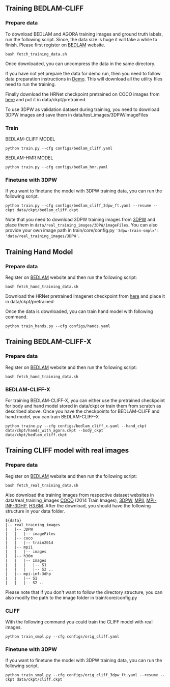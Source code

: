 
## Training BEDLAM-CLIFF

### Prepare data
To download BEDLAM and AGORA training images and ground truth labels, run the following script.  Since, the data size is huge it will take a while to finish. Please first register on [BEDLAM](https://bedlam.is.tue.mpg.de/) website.
```
bash fetch_training_data.sh
```
Once downloaded, you can uncompress the data in the same directory.

If you have not yet prepare the data for demo run, then you need to follow data preparation instructions in [Demo](#Demo). This will download all the utility files need to run the training.

Finally download the HRNet checkpoint pretrained on COCO images from [here](https://drive.google.com/file/d/15T2XqPjW7Ex0uyC1miGVYUv7ULOxIyJI/view?usp=share_link) and put it in data/ckpt/pretrained.

To use 3DPW as validation dataset during training, you need to download 3DPW images and save them in data/test_images/3DPW/imageFiles

### Train
BEDLAM-CLIFF MODEL
```
python train.py --cfg configs/bedlam_cliff.yaml
```

BEDLAM-HMR MODEL
```
python train.py --cfg configs/bedlam_hmr.yaml
```

### Finetune with 3DPW
If you want to finetune the model with 3DPW training data, you can run the following script.
```
python train.py --cfg configs/bedlam_cliff_3dpw_ft.yaml --resume --ckpt data/ckpt/bedlam_cliff.ckpt 

```
Note that you need to download 3DPW training images from [3DPW](https://virtualhumans.mpi-inf.mpg.de/3DPW/) and place them in `data/real_training_images/3DPW/imageFiles`. You can also provide your own image path in train/core/config.py `'3dpw-train-smplx': 'data/real_training_images/3DPW'`.


## Training Hand Model

### Prepare data
Register on [BEDLAM](https://bedlam.is.tue.mpg.de/) website and then run the following script:
```
bash fetch_hand_training_data.sh
```

Download the HRNet pretrained Imagenet checkpoint from [here](https://drive.google.com/drive/folders/1E6j6W7RqGhW1o7UHgiQ9X4g8fVJRU9TX) and place it in data/ckpt/pretrained

Once the data is downloaded, you can train hand model with following command.
```
python train_hands.py --cfg configs/hands.yaml
```

## Training BEDLAM-CLIFF-X

### Prepare data 
Register on [BEDLAM](https://bedlam.is.tue.mpg.de/) website and then run the following script:
```
bash fetch_hand_training_data.sh
```

### BEDLAM-CLIFF-X

For training BEDLAM-CLIFF-X, you can either use the pretrained checkpoint for body and hand model stored in data/ckpt or train them from scratch as described above. Once you have the checkpoints for BEDLAM-CLIFF and hand model, you can train BEDLAM-CLIFF-X

```
python trainx.py --cfg configs/bedlam_cliff_x.yaml --hand_ckpt data/ckpt/hands_with_agora.ckpt --body_ckpt data/ckpt/bedlam_cliff.ckpt
```

## Training CLIFF model with real images

### Prepare data
Register on [BEDLAM](https://bedlam.is.tue.mpg.de/) website and then run the following script:
```
bash fetch_real_training_data.sh
```

Also download the training images from respective dataset websites in data/real_training_images [COCO](https://cocodataset.org/#home) (2014 Train Images), [3DPW](https://virtualhumans.mpi-inf.mpg.de/3DPW/), [MPII](http://human-pose.mpi-inf.mpg.de/),  [MPI-INF-3DHP](https://vcai.mpi-inf.mpg.de/3dhp-dataset/), [H3.6M](http://vision.imar.ro/human3.6m/description.php). 
After the download, you should have the following structure in your data folder.
```  
${data}  
|-- real_training_images
|   |-- 3DPW
|   |   |-- imageFiles
|   |-- coco
|   |   |-- train2014
|   |-- mpii
|   |   |-- images
|   |-- h36m
|   |   |-- Images
|   |   |   |-- S1 
|   |   |   |-- S2 ..
|   |-- mpi-inf-3dhp
|   |   |-- S1
|   |   |-- S2 ..
```  
Please note that if you don't want to follow the directory structure, you can also modify the path to the image folder in train/core/config.py

### CLIFF
With the following command you could train the CLIFF model with real images.

```
python train_smpl.py --cfg configs/orig_cliff.yaml

```

### Finetune with 3DPW
If you want to finetune the model with 3DPW training data, you can run the following script.
```
python train_smpl.py --cfg configs/orig_cliff_3dpw_ft.yaml --resume --ckpt data/ckpt/cliff.ckpt 

```